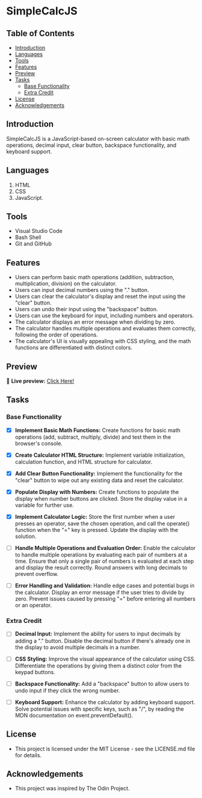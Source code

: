 # SimpleCalcJS

## Table of Contents
- [Introduction](#introduction)
- [Languages](#languages)
- [Tools](#tools)
- [Features](#features)
- [Preview](#preview)
- [Tasks](#tasks)
  - [Base Functionality](#base-functionality)
  - [Extra Credit](#extra-credit)
- [License](#license)
- [Acknowledgements](#acknowledgements)

## Introduction
SimpleCalcJS is a JavaScript-based on-screen calculator with basic math operations, decimal input, clear button, backspace functionality, and keyboard support.

## Languages
1. HTML 
2. CSS 
3. JavaScript.

## Tools
- Visual Studio Code
- Bash Shell
- Git and GitHub

## Features
- Users can perform basic math operations (addition, subtraction, multiplication, division) on the calculator.
- Users can input decimal numbers using the "." button.
- Users can clear the calculator's display and reset the input using the "clear" button.
- Users can undo their input using the "backspace" button.
- Users can use the keyboard for input, including numbers and operators.
- The calculator displays an error message when dividing by zero.
- The calculator handles multiple operations and evaluates them correctly, following the order of operations.
- The calculator's UI is visually appealing with CSS styling, and the math functions are differentiated with distinct colors.

## Preview
🔗 **Live preview:** [Click Here!](https://your-calculator-url.com)

## Tasks
### Base Functionality

- [x] **Implement Basic Math Functions:** Create functions for basic math operations (add, subtract, multiply, divide) and test them in the browser's console.

- [x] **Create Calculator HTML Structure:** Implement variable initialization, calculation function, and HTML structure for calculator.

- [x] **Add Clear Button Functionality:** Implement the functionality for the "clear" button to wipe out any existing data and reset the calculator.

- [x] **Populate Display with Numbers:** Create functions to populate the display when number buttons are clicked. Store the display value in a variable for further use.

- [x] **Implement Calculator Logic:** Store the first number when a user presses an operator, save the chosen operation, and call the operate() function when the "=" key is pressed. Update the display with the solution.

- [ ] **Handle Multiple Operations and Evaluation Order:** Enable the calculator to handle multiple operations by evaluating each pair of numbers at a time. Ensure that only a single pair of numbers is evaluated at each step and display the result correctly. Round answers with long decimals to prevent overflow.

- [ ] **Error Handling and Validation:** Handle edge cases and potential bugs in the calculator. Display an error message if the user tries to divide by zero. Prevent issues caused by pressing "=" before entering all numbers or an operator.

### Extra Credit
- [ ] **Decimal Input:** Implement the ability for users to input decimals by adding a "." button. Disable the decimal button if there's already one in the display to avoid multiple decimals in a number.

- [ ] **CSS Styling:** Improve the visual appearance of the calculator using CSS. Differentiate the operations by giving them a distinct color from the keypad buttons.

- [ ] **Backspace Functionality:** Add a "backspace" button to allow users to undo input if they click the wrong number.

- [ ] **Keyboard Support:** Enhance the calculator by adding keyboard support. Solve potential issues with specific keys, such as "/", by reading the MDN documentation on event.preventDefault().

## License
- This project is licensed under the MIT License - see the LICENSE.md file for details.

## Acknowledgements
- This project was inspired by The Odin Project.